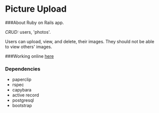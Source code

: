 Picture Upload
===============

###About
Ruby on Rails app.

*CRUD:* users, 'photos'.

Users can upload, view, and delete, their images.  They should not be able to view others' images.

###Working online [here](http://picture-upload-with-delete.herokuapp.com/)

### Dependencies
* paperclip
* rspec
* capybara
* active record
* postgresql
* bootstrap
